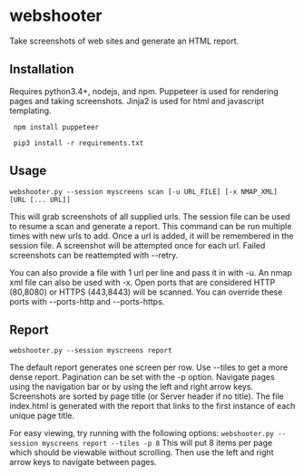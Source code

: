 # webshooter
Take screenshots of web sites and generate an HTML report.

## Installation
Requires python3.4+, nodejs, and npm. Puppeteer is used for rendering pages and taking screenshots. Jinja2 is used for html and javascript templating.

```
 npm install puppeteer

 pip3 install -r requirements.txt
```

## Usage
```
webshooter.py --session myscreens scan [-u URL_FILE] [-x NMAP_XML] [URL [... URL]]
```
This will grab screenshots of all supplied urls. The session file can be used to resume a scan and generate a report. This command can be run multiple times with new urls to add. Once a url is added, it will be remembered in the session file. A screenshot will be attempted once for each url. Failed screenshots can be reattempted with --retry.

You can also provide a file with 1 url per line and pass it in with -u. An nmap xml file can also be used with -x. Open ports that are considered HTTP (80,8080) or HTTPS (443,8443) will be scanned. You can override these ports with --ports-http and --ports-https.

## Report
```
webshooter.py --session myscreens report
```
The default report generates one screen per row. Use --tiles to get a more dense report. Pagination can be set with the -p option. Navigate pages using the navigation bar or by using the left and right arrow keys. Screenshots are sorted by page title (or Server header if no title). The file index.html is generated with the report that links to the first instance of each unique page title.

For easy viewing, try running with the following options:
```webshooter.py --session myscreens report --tiles -p 8```
This will put 8 items per page which should be viewable without scrolling. Then use the left and right arrow keys to navigate between pages.
